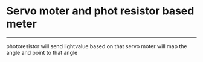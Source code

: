 # Servo moter and phot resistor based meter 

--- 

photoresistor will send lightvalue based on that servo moter will map the angle and point to that angle 